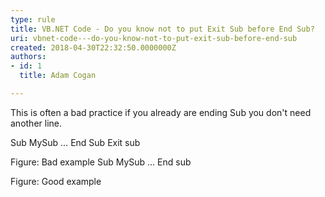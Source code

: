 ```yaml
---
type: rule
title: VB.NET Code - Do you know not to put Exit Sub before End Sub?
uri: vbnet-code---do-you-know-not-to-put-exit-sub-before-end-sub
created: 2018-04-30T22:32:50.0000000Z
authors:
- id: 1
  title: Adam Cogan

---
```


This is often a bad practice if you already are ending Sub you don't need another line.
 
Sub MySub
…
End Sub
Exit sub


Figure: Bad example
Sub MySub
…
End sub


Figure: Good example​
